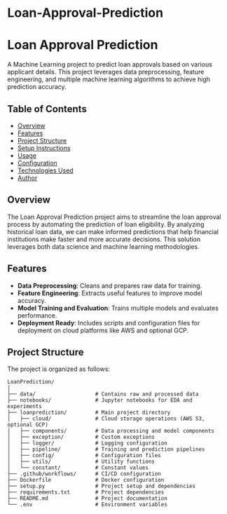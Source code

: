 # Loan-Approval-Prediction

# Loan Approval Prediction

A Machine Learning project to predict loan approvals based on various applicant details. This project leverages data preprocessing, feature engineering, and multiple machine learning algorithms to achieve high prediction accuracy. 

## Table of Contents
- [Overview](#overview)
- [Features](#features)
- [Project Structure](#project-structure)
- [Setup Instructions](#setup-instructions)
- [Usage](#usage)
- [Configuration](#configuration)
- [Technologies Used](#technologies-used)
- [Author](#author)

## Overview
The Loan Approval Prediction project aims to streamline the loan approval process by automating the prediction of loan eligibility. By analyzing historical loan data, we can make informed predictions that help financial institutions make faster and more accurate decisions. This solution leverages both data science and machine learning methodologies.

## Features
- **Data Preprocessing**: Cleans and prepares raw data for training.
- **Feature Engineering**: Extracts useful features to improve model accuracy.
- **Model Training and Evaluation**: Trains multiple models and evaluates performance.
- **Deployment Ready**: Includes scripts and configuration files for deployment on cloud platforms like AWS and optional GCP.

## Project Structure
The project is organized as follows:
```plaintext
LoanPrediction/
│
├── data/                   # Contains raw and processed data
├── notebooks/              # Jupyter notebooks for EDA and experiments
├── loanprediction/         # Main project directory
│   ├── cloud/              # Cloud storage operations (AWS S3, optional GCP)
│   ├── components/         # Data processing and model components
│   ├── exception/          # Custom exceptions
│   ├── logger/             # Logging configuration
│   ├── pipeline/           # Training and prediction pipelines
│   ├── config/             # Configuration files
│   ├── utils/              # Utility functions
│   └── constant/           # Constant values
├── .github/workflows/      # CI/CD configuration
├── Dockerfile              # Docker configuration
├── setup.py                # Project setup and dependencies
├── requirements.txt        # Project dependencies
├── README.md               # Project documentation
└── .env                    # Environment variables
